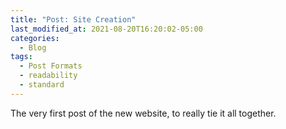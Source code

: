```yaml
---
title: "Post: Site Creation"
last_modified_at: 2021-08-20T16:20:02-05:00
categories:
  - Blog
tags:
  - Post Formats
  - readability
  - standard
---
```


The very first post of the new website, to really tie it all together.

